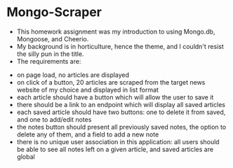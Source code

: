# Mongo-Scraper

* This homework assignment was my introduction to using Mongo.db, Mongoose, and Cheerio.
* My background is in horticulture, hence the theme, and I couldn't resist the silly pun in the title.
* The requirements are:
- on page load, no articles are displayed
- on click of a button, 20 articles are scraped from the target news website of my choice and displayed in list format
- each article should have a button which will allow the user to save it
- there should be a link to an endpoint which will display all saved articles
- each saved article should have two buttons:  one to delete it from saved, and one to add/edit notes
- the notes button should present all previously saved notes, the option to delete any of them, and a field to add a new note
- there is no unique user association in this application:  all users should be able to see all notes left on a given article, and saved articles are global